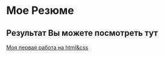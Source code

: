 # Мое Резюме

## Результат Вы можете посмотреть тут 

[Моя первая работа на html&css](https://konstantin-frontend.github.io/resume/)
